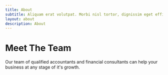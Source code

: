 ```yaml
---
title: About
subtitle: Aliquam erat volutpat. Morbi nisl tortor, dignissim eget efficitur vel, auctor non felis. Fusce quis viverra mi. Aenean quis massa pretium, ullamcorper nisi eget, hendrerit odio.
layout: about
description: About
---
```


# Meet The Team

Our team of qualified accountants and financial consultants can help your business at any stage of it's growth.